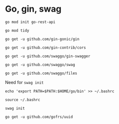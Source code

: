# Go, gin, swag

`go mod init go-rest-api`

`go mod tidy`

`go get -u github.com/gin-gonic/gin`

`go get -u github.com/gin-contrib/cors`

`go get -u github.com/swaggo/gin-swagger`

`go get -u github.com/swaggo/swag`

`go get -u github.com/swaggo/files`

Need for `swag init`

`echo 'export PATH=$PATH:$HOME/go/bin' >> ~/.bashrc`

`source ~/.bashrc`

`swag init`

`go get -u github.com/gofrs/uuid`
